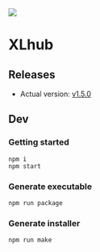 <img src="https://github.com/roquef/XLhub/blob/main/v140.png?raw=true"/>

# XLhub
## Releases
- Actual version: [v1.5.0](https://github.com/roquef/XLhub/releases/download/v1.5.0/XLhub-1.5.0.zip)

## Dev

### Getting started
```
npm i
npm start
```

### Generate executable
```
npm run package
```

### Generate installer
```
npm run make
```
